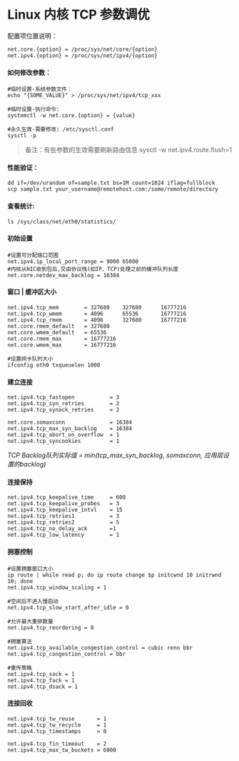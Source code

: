 # Linux 内核 TCP 参数调优
配置项位置说明： 
```
net.core.{option} = /proc/sys/net/core/{option}
net.ipv4.{option} = /proc/sys/net/ipv4/{option}
```

#### 如何修改参数：  
```
#临时设置-系统参数文件：
echo "{SOME_VALUE}" > /proc/sys/net/ipv4/tcp_xxx

#临时设置-执行命令:
systemctl -w net.core.{option} = {value}

#永久生效-需要修改: /etc/sysctl.conf
sysctl -p

```
> 备注：有些参数的生效需要刷新路由信息
> sysctl -w net.ipv4.route.flush=1

#### 性能验证：   
```
dd if=/dev/urandom of=sample.txt bs=1M count=1024 iflag=fullblock
scp sample.txt your_username@remotehost.com:/some/remote/directory
```

#### 查看统计:  
```
ls /sys/class/net/eth0/statistics/
```

#### 初始设置
```
#设置可分配端口范围
net.ipv4.ip_local_port_range = 9000 65000
#内核从NIC收到包后,交由协议栈(如IP、TCP)处理之前的缓冲队列长度
net.core.netdev_max_backlog = 16384
```

#### 窗口 | 缓冲区大小
```
net.ipv4.tcp_mem        = 327680    327680      16777216
net.ipv4.tcp_wmem       = 4096      65536       16777216
net.ipv4.tcp_rmem       = 4096      327680      16777216
net.core.rmem_default   = 327680
net.core.wmem_default   = 65536
net.core.rmem_max       = 16777216
net.core.wmem_max       = 16777216

#设置网卡队列大小
ifconfig eth0 txqueuelen 1000
```

#### 建立连接
```
net.ipv4.tcp_fastopen           = 3
net.ipv4.tcp_syn_retries        = 2
net.ipv4.tcp_synack_retries     = 2

net.core.somaxconn              = 16384
net.ipv4.tcp_max_syn_backlog    = 16384
net.ipv4.tcp_abort_on_overflow  = 1
net.ipv4.tcp_syncookies         = 1
```
*TCP Backlog队列实际值 = min(tcp_max_syn_backlog, somaxconn, 应用层设置的backlog)*

#### 连接保持
```
net.ipv4.tcp_keepalive_time     = 600
net.ipv4.tcp_keepalive_probes   = 3
net.ipv4.tcp_keepalive_intvl    = 15
net.ipv4.tcp_retries1           = 3
net.ipv4.tcp_retries2           = 5
net.ipv4.tcp_no_delay_ack       =1
net.ipv4.tcp_low_latency        = 1

```

#### 拥塞控制
```
#设置拥塞窗口大小
ip route | while read p; do ip route change $p initcwnd 10 initrwnd 10; done
net.ipv4.tcp_window_scaling = 1

#空间后不进入慢启动
net.ipv4.tcp_slow_start_after_idle = 0

#允许最大重排数量
net.ipv4.tcp_reordering = 8

```
```
#拥塞算法
net.ipv4.tcp_available_congestion_control = cubic reno bbr
net.ipv4.tcp_congestion_control = bbr
```
```
#重传策略
net.ipv4.tcp_sack = 1
net.ipv4.tcp_fack = 1
net.ipv4.tcp_dsack = 1
```

#### 连接回收
```
net.ipv4.tcp_tw_reuse       = 1
net.ipv4.tcp_tw_recycle     = 1
net.ipv4.tcp_timestamps     = 0

net.ipv4.tcp_fin_timeout    = 2
net.ipv4.tcp_max_tw_buckets = 6000
```
